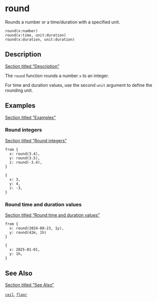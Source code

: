 # round

Rounds a number or a time/duration with a specified unit.

```tql
round(x:number)
round(x:time, unit:duration)
round(x:duration, unit:duration)
```

## Description

[Section titled “Description”](#description)

The `round` function rounds a number `x` to an integer.

For time and duration values, use the second `unit` argument to define the rounding unit.

## Examples

[Section titled “Examples”](#examples)

### Round integers

[Section titled “Round integers”](#round-integers)

```tql
from {
  x: round(3.4),
  y: round(3.5),
  z: round(-3.4),
}
```

```tql
{
  x: 3,
  y: 4,
  z: -3,
}
```

### Round time and duration values

[Section titled “Round time and duration values”](#round-time-and-duration-values)

```tql
from {
  x: round(2024-08-23, 1y),
  y: round(42m, 1h)
}
```

```tql
{
  x: 2025-01-01,
  y: 1h,
}
```

## See Also

[Section titled “See Also”](#see-also)

[`ceil`](/reference/functions/ceil), [`floor`](/reference/functions/floor)